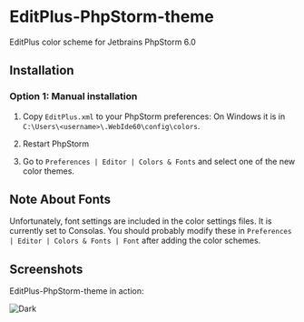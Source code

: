 EditPlus-PhpStorm-theme
====================
EditPlus color scheme for Jetbrains PhpStorm 6.0

Installation
------------

### Option 1: Manual installation

1. Copy `EditPlus.xml` to your PhpStorm preferences:
On Windows it is in `C:\Users\<username>\.WebIde60\config\colors`.
        
2. Restart PhpStorm

3. Go to `Preferences | Editor | Colors & Fonts` and select one of the new color themes.

Note About Fonts
-----------------
Unfortunately, font settings are included in the color settings files. It is currently set to Consolas.
You should probably modify these in `Preferences | Editor | Colors & Fonts | Font` after adding the color schemes.

Screenshots
-----------------
EditPlus-PhpStorm-theme in action:

![Dark](https://raw.github.com/braver/PhpStorm-Solarized/master/img/dark-php-small.png)
